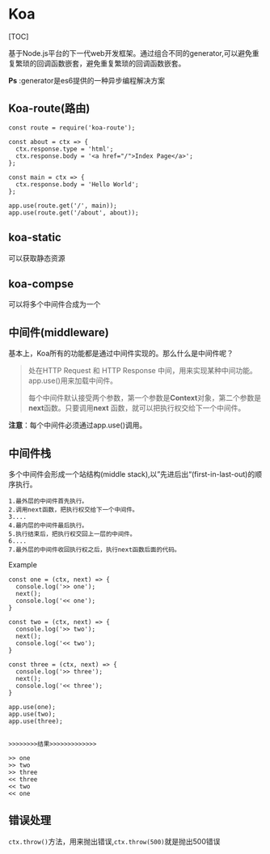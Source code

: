 # Koa

[TOC]

​	基于Node.js平台的下一代web开发框架。通过组合不同的generator,可以避免重复繁琐的回调函数嵌套，避免重复繁琐的回调函数嵌套。

**Ps** :generator是es6提供的一种异步编程解决方案



## Koa-route(路由)

```
const route = require('koa-route');

const about = ctx => {
  ctx.response.type = 'html';
  ctx.response.body = '<a href="/">Index Page</a>';
};

const main = ctx => {
  ctx.response.body = 'Hello World';
};

app.use(route.get('/', main));
app.use(route.get('/about', about));
```



## koa-static

可以获取静态资源



## koa-compse

可以将多个中间件合成为一个



## 中间件(middleware)

基本上，Koa所有的功能都是通过中间件实现的。那么什么是中间件呢？

> 处在HTTP Request 和 HTTP Response 中间，用来实现某种中间功能。app.use()用来加载中间件。
>
> 每个中间件默认接受两个参数，第一个参数是**Context**对象，第二个参数是**next**函数。只要调用**next** 函数，就可以把执行权交给下一个中间件。

**注意**：每个中间件必须通过app.use()调用。



## 中间件栈

多个中间件会形成一个站结构(middle stack),以”先进后出“(first-in-last-out)的顺序执行。

```
1.最外层的中间件首先执行。
2.调用next函数，把执行权交给下一个中间件。
3....
4.最内层的中间件最后执行。
5.执行结束后，把执行权交回上一层的中间件。
6....
7.最外层的中间件收回执行权之后，执行next函数后面的代码。
```



Example

```
const one = (ctx, next) => {
  console.log('>> one');
  next();
  console.log('<< one');
}

const two = (ctx, next) => {
  console.log('>> two');
  next(); 
  console.log('<< two');
}

const three = (ctx, next) => {
  console.log('>> three');
  next();
  console.log('<< three');
}

app.use(one);
app.use(two);
app.use(three);


>>>>>>>>结果>>>>>>>>>>>>>

>> one
>> two
>> three
<< three
<< two
<< one

```





## 错误处理



`ctx.throw()`方法，用来抛出错误,`ctx.throw(500)`就是抛出500错误

